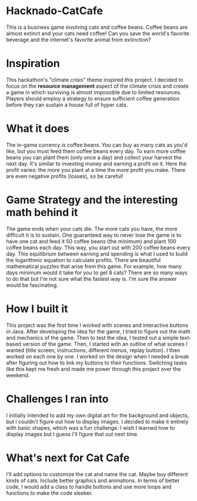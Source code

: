 # Hacknado-CatCafe

This is a business game involving cats and coffee beans.
Coffee beans are almost extinct and your cats need coffee! Can you save the world's favorite beverage and the internet's favorite animal from extinction?

# Inspiration
This hackathon's "climate crisis" theme inspired this project. I decided to focus on the **resource management** aspect of the climate crisis and create a game in which surviving is almost impossible due to limited resources. Players should employ a strategy to ensure sufficient coffee generation before they can sustain a house full of hyper cats.

# What it does
The in-game currency is coffee beans. You can buy as many cats as you'd like, but you must feed them coffee beans every day. To earn more coffee beans you can plant them (only once a day) and collect your harvest the next day. It's similar to investing money and earning a profit on it. Here the profit varies: the more you plant at a time the more profit you make. There are even negative profits (losses), so be careful!

# Game Strategy and the interesting math behind it
The game ends when your cats die. The more cats you have, the more difficult it is to sustain.
One guaranteed way to never lose the game is to have one cat and feed it 50 coffee beans (the minimum) and plant 100 coffee beans each day. This way, you start out with 200 coffee beans every day. This equilibrium between earning and spending is what I used to build the logarithmic equation to calculate profits. 
There are beautiful mathematical puzzles that arise from this game. For example, how many days minimum would it take for you to get 8 cats? There are so many ways to do that but I'm not sure what the fastest way is. I'm sure the answer would be fascinating.

# How I built it
This project was the first time I worked with scenes and interactive buttons in Java. After developing the idea for the game, I tried to figure out the math and mechanics of the game. Then to test the idea, I tested out a simple text-based version of the game. Then, I started with an outline of what scenes I wanted (title screen, instructions, different menus, replay button). I then worked on each one by one. I worked on the design when I needed a break after figuring out how to link my buttons to their functions. Switching tasks like this kept me fresh and made me power through this project over the weekend.

# Challenges I ran into
I initially intended to add my own digital art for the background and objects, but I couldn't figure out how to display images. I decided to make it entirely with basic shapes, which was a fun challenge. I wish I learned how to display images but I guess I'll figure that out next time.

# What's next for Cat Cafe
I'll add options to customize the cat and name the cat. Maybe buy different kinds of cats. Include better graphics and animations. In terms of better code, I would add a class to handle buttons and use more loops and functions to make the code sleeker.
